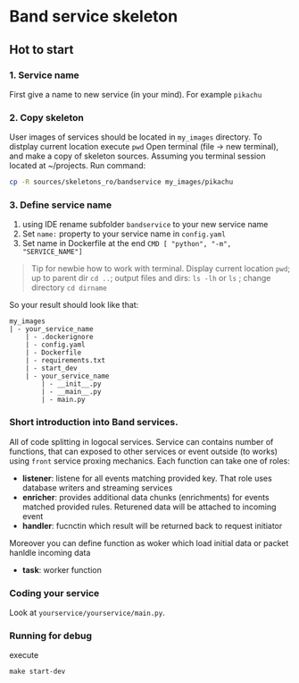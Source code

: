 # Band service skeleton

## Hot to start

### 1. Service name

First give a name to new service (in your mind). For example `pikachu`

### 2. Copy skeleton

User images of services should be located in `my_images` directory. To distplay current location execute `pwd`
Open terminal (file -> new terminal), and make a copy of skeleton sources. Assuming you terminal session located at ~/projects. Run command:

```bash
cp -R sources/skeletons_ro/bandservice my_images/pikachu
```

### 3. Define service name

1. using IDE rename subfolder `bandservice` to your new service name
2. Set `name:` property to your service name in `config.yaml`
3. Set name in Dockerfile at the end `CMD [ "python", "-m", "SERVICE_NAME"]`

> Tip for newbie how to work with terminal. Display current location `pwd`; up to parent dir `cd ..`; output files and dirs: `ls -lh` or `ls` ; change directory `cd dirname`

So your result should look like that:

```
my_images
| - your_service_name
    | - .dockerignore
    | - config.yaml
    | - Dockerfile
    | - requirements.txt
    | - start_dev
    | - your_service_name
        | - __init__.py
        | - __main__.py
        | - main.py
```

### Short introduction into Band services.

All of code splitting in logocal services. Service can contains number of functions, that can exposed to other services or event outside (to works) using `front` service proxing mechanics. Each function can take one of roles:

- **listener**: listene for all events matching provided key. That role uses database writers and streaming services
- **enricher**: provides additional data chunks (enrichments) for events matched provided rules. Returened data will be attached to incoming event
- **handler**: fucnctin which result will be returned back to request initiator

Moreover you can define function as woker which load initial data or packet hanldle incoming data

- **task**: worker function

### Coding your service

Look at `yourservice/yourservice/main.py`.

### Running for debug

execute 
```
make start-dev
```
